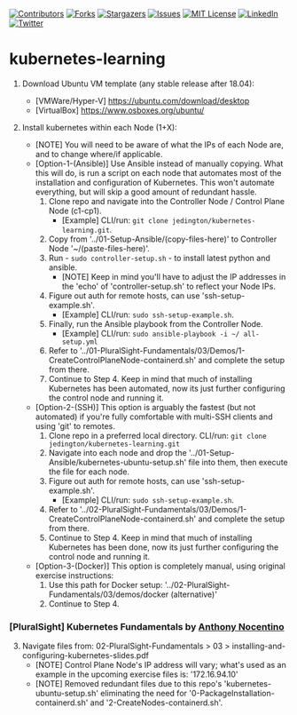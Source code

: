 <!-- PROJECT SHIELDS -->
<!-- https://www.markdownguide.org/basic-syntax/#reference-style-links -->
[![Contributors][contributors-shield]][contributors-url]
[![Forks][forks-shield]][forks-url]
[![Stargazers][stars-shield]][stars-url]
[![Issues][issues-shield]][issues-url]
[![MIT License][license-shield]][license-url]
[![LinkedIn][linkedin-shield]][linkedin-url]
[![Twitter][twitter-shield]][twitter-url]

# kubernetes-learning

1. Download Ubuntu VM template (any stable release after 18.04):
    - [VMWare/Hyper-V] https://ubuntu.com/download/desktop
    - [VirtualBox] https://www.osboxes.org/ubuntu/

2. Install kubernetes within each Node (1+X):
    - [NOTE] You will need to be aware of what the IPs of each Node are, and to change where/if applicable.
    - [Option-1-(Ansible)] Use Ansible instead of manually copying. What this will do, is run a script on each node that automates most of the installation and configuration of Kubernetes. This won't automate everything, but will skip a good amount of redundant hassle.
        1. Clone repo and navigate into the Controller Node / Control Plane Node (c1-cp1). 
            - [Example] CLI/run: `git clone jedington/kubernetes-learning.git`.
        2. Copy from '../01-Setup-Ansible/(copy-files-here)' to Controller Node '~/(paste-files-here)'. 
        3. Run - `sudo controller-setup.sh` - to install latest python and ansible. 
            - [NOTE] Keep in mind you'll have to adjust the IP addresses in the 'echo' of 'controller-setup.sh' to reflect your Node IPs.
        4. Figure out auth for remote hosts, can use 'ssh-setup-example.sh'.
            - [Example] CLI/run: `sudo ssh-setup-example.sh`.
        5. Finally, run the Ansible playbook from the Controller Node.
            - [Example] CLI/run: `sudo ansible-playbook -i ~/ all-setup.yml` 
        6. Refer to '../01-PluralSight-Fundamentals/03/Demos/1-CreateControlPlaneNode-containerd.sh' and complete the setup from there.
        7. Continue to Step 4. Keep in mind that much of installing Kubernetes has been automated, now its just further configuring the control node and running it.
    - [Option-2-(SSH)] This option is arguably the fastest (but not automated) if you're fully comfortable with multi-SSH clients and using 'git' to remotes.
        1. Clone repo in a preferred local directory. CLI/run: `git clone jedington/kubernetes-learning.git`
        2. Navigate into each node and drop the '../01-Setup-Ansible/kubernetes-ubuntu-setup.sh' file into them, then execute the file for each node.
        3. Figure out auth for remote hosts, can use 'ssh-setup-example.sh'.
            - [Example] CLI/run: `sudo ssh-setup-example.sh`.
        4. Refer to '../02-PluralSight-Fundamentals/03/Demos/1-CreateControlPlaneNode-containerd.sh' and complete the setup from there.
        5. Continue to Step 4. Keep in mind that much of installing Kubernetes has been done, now its just further configuring the control node and running it.
    - [Option-3-(Docker)] This option is completely manual, using  original exercise instructions:
        1. Use this path for Docker setup: '../02-PluralSight-Fundamentals/03/demos/docker (alternative)'
        2. Continue to Step 4.

### [PluralSight] Kubernetes Fundamentals by [Anthony Nocentino](https://app.pluralsight.com/profile/author/anthony-nocentino)

3. Navigate files from: 02-PluralSight-Fundamentals > 03 > installing-and-configuring-kubernetes-slides.pdf
    - [NOTE] Control Plane Node's IP address will vary; what's used as an example in the upcoming exercise files is: '172.16.94.10'
    - [NOTE] Removed redundant files due to this repo's 'kubernetes-ubuntu-setup.sh' eliminating the need for '0-PackageInstallation-containerd.sh' and '2-CreateNodes-containerd.sh'.


<!-- MARKDOWN LINKS & IMAGES -->
<!-- https://www.markdownguide.org/basic-syntax/#reference-style-links -->
[contributors-shield]: https://img.shields.io/github/contributors/jedington/kubernetes-learning.svg?style=for-the-badge
[contributors-url]: https://github.com/jedington/kubernetes-learning/graphs/contributors
[forks-shield]: https://img.shields.io/github/forks/jedington/kubernetes-learning.svg?style=for-the-badge
[forks-url]: https://github.com/jedington/kubernetes-learning/network/members
[stars-shield]: https://img.shields.io/github/stars/jedington/kubernetes-learning.svg?style=for-the-badge
[stars-url]: https://github.com/jedington/kubernetes-learning/stargazers
[issues-shield]: https://img.shields.io/github/issues/jedington/kubernetes-learning.svg?style=for-the-badge
[issues-url]: https://github.com/jedington/kubernetes-learning/issues
[license-shield]: https://img.shields.io/github/license/jedington/kubernetes-learning.svg?style=for-the-badge
[license-url]: https://github.com/jedington/kubernetes-learning/blob/master/LICENSE
[linkedin-shield]: https://img.shields.io/badge/-LinkedIn-black.svg?style=for-the-badge&logo=linkedin&colorB=555
[linkedin-url]: https://www.linkedin.com/in/julian-edington/
[twitter-shield]: https://img.shields.io/twitter/follow/arcanicvoid?style=for-the-badge&logo=twitter&colorB=555
[twitter-url]: https://twitter.com/arcanicvoid